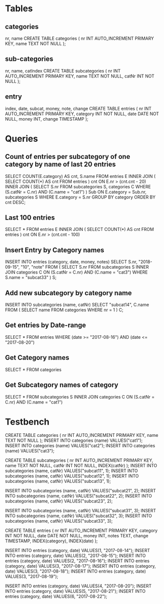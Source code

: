 Tables
======

## categories

nr, name
CREATE TABLE categories (
    nr INT AUTO_INCREMENT PRIMARY KEY,
    name TEXT NOT NULL
);

## sub-categories

nr, name, catIndex
CREATE TABLE subcategories (
    nr INT AUTO_INCREMENT PRIMARY KEY,
    name TEXT NOT NULL,
    catNr INT NOT NULL
);

## entry

index, date, subcat, money, note, change
CREATE TABLE entries (
    nr INT AUTO_INCREMENT PRIMARY KEY,
    category INT NOT NULL,
    date DATE NOT NULL,
    money INT,
    change TIMESTAMP
);

Queries
=======

## Count of entries per subcategory of one category by name of last 20 entries

SELECT COUNT(E.category) AS cnt, S.name
FROM entries E
INNER JOIN (
    SELECT COUNT(*) AS cnt FROM entries
) cnt
ON E.nr > (cnt.cnt - 20)
INNER JOIN (
    SELECT S.nr 
    FROM subcategories S, categories C
    WHERE (S.catNr = C.nr) AND (C.name = "cat1")
) Sub
ON E.category = Sub.nr,
subcategories S
WHERE E.category = S.nr
GROUP BY category 
ORDER BY cnt DESC;

## Last 100 entries

SELECT * FROM entries E
INNER JOIN (
    SELECT COUNT(*) AS cnt FROM entries
) cnt
ON E.nr > (cnt.cnt - 100)

## Insert Entry by Category names

INSERT INTO entries (category, date, money, notes)
SELECT S.nr, "2018-09-15", "10", "note" 
FROM (
    SELECT S.nr FROM subcategories S
    INNER JOIN categories C ON (S.catNr = C.nr) AND (C.name = "cat3")
    WHERE S.name = "subcat33"
) S;

## Add new subcategory by category name

INSERT INTO subcategories (name, catNr) SELECT "subcat14", C.name
FROM (
    SELECT name FROM categories
    WHERE nr = 1
) C;

## Get entries by Date-range

SELECT * FROM entries
WHERE (date >= "2017-08-16")
AND (date <= "2017-08-20")

## Get Category names

SELECT * FROM categories

## Get Subcategory names of category

SELECT * FROM subcategories S
INNER JOIN categories C ON
(S.catNr = C.nr) AND
(C.name = "cat1")


Testbench
=========

CREATE TABLE categories (
    nr INT AUTO_INCREMENT PRIMARY KEY,
    name TEXT NOT NULL
);
INSERT INTO categories (name) VALUES("cat1");
INSERT INTO categories (name) VALUES("cat2");
INSERT INTO categories (name) VALUES("cat3");

CREATE TABLE subcategories (
    nr INT AUTO_INCREMENT PRIMARY KEY,
    name TEXT NOT NULL,
    catNr INT NOT NULL,
    INDEX(catNr)
);
INSERT INTO subcategories (name, catNr) VALUES("subcat11", 1);
INSERT INTO subcategories (name, catNr) VALUES("subcat12", 1);
INSERT INTO subcategories (name, catNr) VALUES("subcat13", 1);

INSERT INTO subcategories (name, catNr) VALUES("subcat21", 2);
INSERT INTO subcategories (name, catNr) VALUES("subcat22", 2);
INSERT INTO subcategories (name, catNr) VALUES("subcat23", 2);

INSERT INTO subcategories (name, catNr) VALUES("subcat31", 3);
INSERT INTO subcategories (name, catNr) VALUES("subcat32", 3);
INSERT INTO subcategories (name, catNr) VALUES("subcat33", 3);

CREATE TABLE entries (
    nr INT AUTO_INCREMENT PRIMARY KEY,
    category INT NOT NULL,
    date DATE NOT NULL,
    money INT,
    notes TEXT,
    change TIMESTAMP,
    INDEX(category),
    INDEX(date)
);

INSERT INTO entries (category, date) VALUES(1, "2017-08-14");
INSERT INTO entries (category, date) VALUES(2, "2017-08-15");
INSERT INTO entries (category, date) VALUES(2, "2017-08-16");
INSERT INTO entries (category, date) VALUES(3, "2017-08-17");
INSERT INTO entries (category, date) VALUES(3, "2017-08-18");
INSERT INTO entries (category, date) VALUES(3, "2017-08-19");

INSERT INTO entries (category, date) VALUES(4, "2017-08-20");
INSERT INTO entries (category, date) VALUES(5, "2017-08-21");
INSERT INTO entries (category, date) VALUES(6, "2017-08-22");
